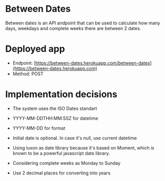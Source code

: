 # Between Dates 
Between dates is an API andpoint that can be used to calculate how many days, weekdays and complete weeks there are between 2 dates.

# Deployed app
* Endpoint: [https://between-dates.herokuapp.com/between-dates](https://between-dates.herokuapp.com)
* Method: POST

# Implementation decisions
* The system uses the ISO Dates standart
 * YYYY-MM-DDTHH:MM:SSZ for datetime
 * YYYY-MM-DD for format

* Initial date is optional. In case it's null, use current datetime

* Using luxon as date library because it's based on Moment, which is known to be a powerful javascript date library.
* Considering complete weeks as Monday to Sunday
* Use 2 decimal places for converting into years